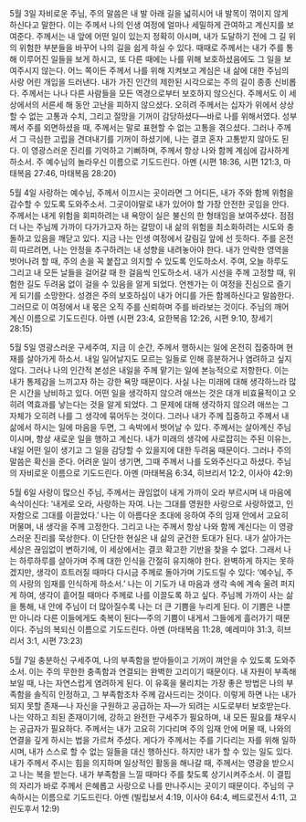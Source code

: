 5월 3일
자비로운 주님,
주의 말씀은 내 발 아래 길을 넓히시어 내 발목이 꺾이지 않게 하신다고 말한다.
이는 주께서 나의 인생 여정에 얼마나 세밀하게 관여하고 계신지를 보여준다.
주께서는 내 앞에 어떤 일이 있는지 정확히 아시며,
내가 도달하기 전에 그 길 위의 위험한 부분들을 바꾸어 나의 길을 쉽게 하실 수 있다.
때때로 주께서는 내가 주를 통해 이루어진 일들을 보게 하시고,
또 다른 때에는 나를 위해 보호하셨음에도 그 일을 보여주시지 않는다.
어느 쪽이든 주께서 나를 위해 지켜보고 계심은 내 삶에 대한 주님의 사랑 어린 개입을 드러낸다.
내가 가진 인간의 제한된 시각으로는 주의 길이 종종 신비롭다.
주께서는 나나 다른 사람들을 모든 역경으로부터 보호하지 않으신다.
주께서도 이 세상에서의 서른세 해 동안 고난을 피하지 않으셨다.
오히려 주께서는 십자가 위에서 상상할 수 없는 고통과 수치,
그리고 절망을 기꺼이 감당하셨다—바로 나를 위해서였다.
성부께서 주를 외면하셨을 때,
주께서는 말로 표현할 수 없는 고통을 겪으셨다.
그러나 주께서 그 극심한 고립을 견뎌내기를 기꺼이 하셨기에,
나는 결코 혼자 고통받지 않아도 된다.
이 영광스러운 진리를 기억하고 기뻐하며,
주께서 항상 나와 함께 계심에 감사하게 하소서.
주 예수님의 놀라우신 이름으로 기도드린다.
아멘
(시편 18:36,
시편 121:3,
마태복음 27:46,
마태복음 28:20)

5월 4일
사랑하는 예수님,
주께서 이끄시는 곳이라면 그 어디든,
내가 주와 함께 위험을 감수할 수 있도록 도와주소서.
그곳이야말로 내가 있어야 할 가장 안전한 곳임을 안다.
주께서는 내게 위험을 회피하려는 내 욕망이 실은 불신의 한 형태임을 보여주셨다.
점점 더 나는 주님께 가까이 다가가고자 하는 갈망이 내 삶의 위험을 최소화하려는 시도와 충돌하고 있음을 깨닫고 있다.
지금 나는 인생 여정에서 갈림길 앞에 선 듯하다.
주를 온전히 따르려면,
나는 안정을 추구하려는 내 성향을 내려놓아야 한다.
내가 안락한 영역을 벗어나려 할 때,
주의 손을 꼭 붙잡고 의지할 수 있도록 인도하소서.
주여,
오늘 하루도 그리고 내 모든 날들을 걸어갈 때 한 걸음씩 인도하소서.
내가 시선을 주께 고정할 때,
위험한 길도 두려움 없이 걸을 수 있음을 알게 되었다.
언젠가는 이 여정을 진심으로 즐기게 되기를 소망한다.
성경은 주의 보호하심이 내가 어디를 가든 함께하신다고 말씀한다.
그러므로 이 여정에서 내 몫은 오직 주를 신뢰하며 주를 바라보는 것이다.
주님의 깨어 계신 이름으로 기도드린다.
아멘
(시편 23:4,
요한복음 12:26,
시편 9:10,
창세기 28:15)

5월 5일
영광스러운 구세주여,
지금 이 순간,
주께서 행하시는 일에 온전히 집중하며 현재를 살아가게 하소서.
내일 일어날지도 모르는 일들로 인해 흥분하거나 염려하고 싶지 않다.
그러나 나의 인간적 본성은 내일을 주께 맡기는 일에 본능적으로 저항한다.
이는 내가 통제감을 느끼고자 하는 강한 욕망 때문이다.
사실 나는 미래에 대해 생각하느라 많은 시간을 낭비하고 있다.
어떤 일을 생각하지 않으려 애쓰는 것은 대개 비효율적이고 오히려 역효과를 낳는다는 것을 알게 되었다.
그 문제에 대해 생각하지 않으려 애쓰는 그 자체가 오히려 나를 그 생각에 묶어두는 것이다.
그러나 내가 주께 집중하고 주께서 내 삶에서 하시는 일에 마음을 두면,
그 속박에서 벗어날 수 있다.
주께서는 살아계신 주님이시며,
항상 새로운 일을 행하고 계신다.
내가 미래의 생각에 사로잡히는 주된 이유는,
내일 어떤 일이 생기고 그 일을 감당할 수 있을지에 대한 두려움 때문이다.
그러나 주의 말씀은 확신을 준다.
어려운 일이 생기면,
그때 주께서 나를 도와주신다고 하셨다.
주님의 자비로운 이름으로 기도드린다.
아멘
(마태복음 6:34,
히브리서 12:2,
이사야 42:9)

5월 6일
사랑이 많으신 주님,
주께서는 끊임없이 내게 가까이 오라 부르시며 내 마음에 속삭이신다:
‘내게로 오라,
사랑하는 자여.
나는 그대를 영원한 사랑으로 사랑하였고,
인자함으로 그대를 이끌었다.’
나는 이 아름다운 초대에 응하여 주의 임재 안에서 고요히 머물며,
내 생각을 주께 고정한다.
그리고 나는 주께서 항상 나와 함께 계신다는 이 영광스러운 진리를 묵상한다.
이 단단한 현실은 내 삶의 굳건한 토대가 된다.
내가 살아가는 세상은 끊임없이 변하기에,
이 세상에서는 결코 확고한 기반을 찾을 수 없다.
그래서 나는 하루하루를 살아가며 주께 대한 인식을 간절히 유지해야 한다.
완벽하게 하지는 못하겠지만,
생각이 흐트러질 때마다 다시금 주께로 돌아가며 기도드릴 수 있다:
‘예수님,
주의 사랑의 임재를 인식하게 하소서.’
나는 이 기도가 내 마음과 생각 속에 계속 울려 퍼지게 하여,
생각이 흩어질 때마다 주께로 나를 이끌도록 하고 싶다.
주님께 가까이 사는 삶을 통해,
내 안에 주님이 더 많아질수록 나는 더 큰 기쁨을 누리게 된다.
이 기쁨은 나뿐만 아니라 다른 이들에게도 축복이 된다—주의 기쁨이 내게서 그들에게 흘러가기 때문이다.
주님의 복되신 이름으로 기도드린다.
아멘
(마태복음 11:28,
예레미야 31:3,
히브리서 3:1,
시편 73:23)

5월 7일
충분하신 구세주여,
나의 부족함을 받아들이고 기꺼이 껴안을 수 있도록 도와주소서.
이는 주의 무한한 충족함과 연결되는 완벽한 고리이기 때문이다.
내 자원이 부족해 보일 때,
나는 자연스럽게 염려하게 된다.
이 유혹을 물리치는 가장 좋은 방법은 나의 부족함을 솔직히 인정하고,
그 부족함조차 주께 감사드리는 것이다.
이렇게 하면 나는 내가 되지 못할 존재—나 자신을 구원하고 공급하는 자—가 되려는 시도로부터 보호받는다.
나는 약하고 죄된 존재이기에,
강하고 완전한 구세주가 필요하며,
내 모든 필요를 채우시는 공급자가 필요하다.
주께서는 내가 고요히 기다리며 주의 임재 안에 머물 때,
나와의 연결을 깊게 하시는 법을 가르쳐 주셨다.
게다가 주께서는 주를 기다리는 자를 위해 일하시며,
내가 스스로 할 수 없는 일들을 대신 행하신다.
하지만 내가 할 수 있는 일도 있다.
내가 주께서 주시는 힘을 의지하며 일상적인 활동을 해나갈 때,
주께서는 영광을 받으시고 나는 복을 받는다.
내가 부족함을 느낄 때마다 주를 찾도록 상기시켜주소서.
이 결핍의 자리가 바로 주께서 은혜롭고 사랑으로 나를 만나주시는 곳이기 때문이다.
주님의 구속하시는 이름으로 기도드린다.
아멘
(빌립보서 4:19,
이사야 64:4,
베드로전서 4:11,
고린도후서 12:9)